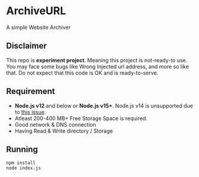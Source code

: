 # ArchiveURL
A simple Website Archiver

## Disclaimer
This repo is **__experiment project__**. Meaning this project is not-ready-to use. You may face some bugs like Wrong Injected url address, and more so like that. Do not expect that this code is OK and is ready-to-serve. 

## Requirement
* **__Node.js v12__** and below or **__Node.js v15+__**. Node.js v14 is unsupported due to [this issue](https://github.com/nodejs/node/issues/36364).
* Atleast 200-400 MB+ Free Storage Space is required.
* Good network & DNS connection
* Having Read & Write directory / Storage

## Running 
```
npm install
node index.js
```

